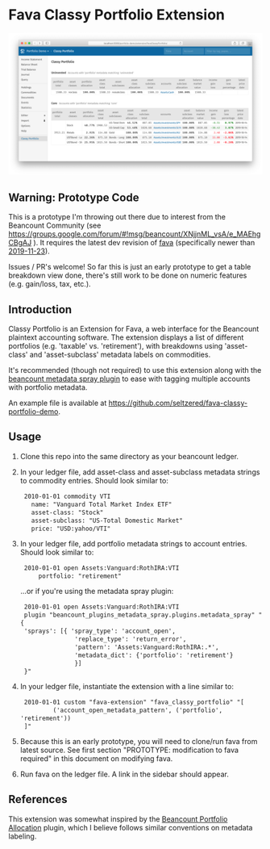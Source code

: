 # Fava Classy Portfolio Extension

![Classy Portfolio Screenshot](./readme-screenshot.png)

## Warning: Prototype Code
This is a prototype I'm throwing out there due to interest from the Beancount Community (see https://groups.google.com/forum/#!msg/beancount/XNjjnML_vsA/e_MAEhgCBgAJ ). It requires the latest dev revision of [fava](https://github.com/beancount/fava) (specifically newer than [2019-11-23](https://github.com/beancount/fava/commit/4d977c98ad07bff924da7c290b78ee9121e2bf38)).

Issues / PR's welcome! So far this is just an early prototype to get a table breakdown view done, there's still work to be done on numeric features (e.g. gain/loss, tax, etc.).

## Introduction
Classy Portfolio is an Extension for Fava, a web interface for the Beancount plaintext accounting software. The extension displays a list of different portfolios (e.g. 'taxable' vs. 'retirement'), with breakdowns using 'asset-class' and 'asset-subclass' metadata labels on commodities.

It's recommended (though not required) to use this extension along with the [beancount metadata spray plugin](https://github.com/seltzered/beancount-plugins-metadata-spray) to ease with tagging multiple accounts with portfolio metadata.

An example file is available at https://github.com/seltzered/fava-classy-portfolio-demo.

## Usage

1. Clone this repo into the same directory as your beancount ledger.

2. In your ledger file, add asset-class and asset-subclass metadata strings to commodity entries. Should look similar to: 

        2010-01-01 commodity VTI
          name: "Vanguard Total Market Index ETF"
          asset-class: "Stock"
          asset-subclass: "US-Total Domestic Market"
          price: "USD:yahoo/VTI" 

3. In your ledger file, add portfolio metadata strings to account entries. Should look similar to:

        2010-01-01 open Assets:Vanguard:RothIRA:VTI
            portfolio: "retirement"
    ...or if you're using the metadata spray plugin:

        2010-01-01 open Assets:Vanguard:RothIRA:VTI
        plugin "beancount_plugins_metadata_spray.plugins.metadata_spray" "{
        'sprays': [{ 'spray_type': 'account_open',
                      'replace_type': 'return_error',
                      'pattern': 'Assets:Vanguard:RothIRA:.*',
                      'metadata_dict': {'portfolio': 'retirement'}
                      }]
        }"

4. In your ledger file, instantiate the extension with a line similar to:

        2010-01-01 custom "fava-extension" "fava_classy_portfolio" "[
                ('account_open_metadata_pattern', ('portfolio', 'retirement'))
        ]"

5. Because this is an early prototype, you will need to clone/run fava from latest source. See first section "PROTOTYPE: modification to fava required" in this document on modifying fava.

6. Run fava on the ledger file. A link in the sidebar should appear.

## References

This extension was somewhat inspired by the [Beancount Portfolio Allocation](https://github.com/ghislainbourgeois/beancount_portfolio_allocation) plugin, which I believe follows similar conventions on metadata labeling.
